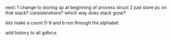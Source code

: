next:
1 change to storing sp at beginning of process struct
2 just store pc on that stack?
considerations?
which way does stack grow?

lets make a count 0-9 and b run through the alphabet

add history to all gdbrcs